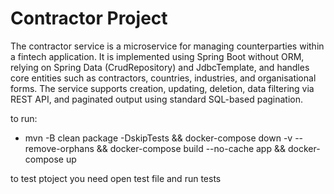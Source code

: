 # Contractor Project

The contractor service is a microservice for managing counterparties within a fintech application. It is implemented using Spring Boot without ORM, relying on Spring Data (CrudRepository) and JdbcTemplate, and handles core entities such as contractors, countries, industries, and organisational forms. The service supports creation, updating, deletion, data filtering via REST API, and paginated output using standard SQL-based pagination.


to run:  
- mvn -B clean package -DskipTests &&  docker-compose down -v --remove-orphans && docker-compose build --no-cache app && docker-compose up

to test ptoject you need open test file and run tests 
